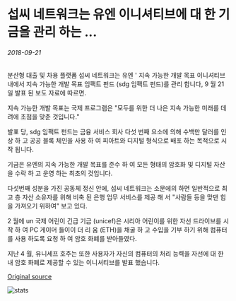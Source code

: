 # 섭씨 네트워크는 유엔 이니셔티브에 대 한 기금을 관리 하는 ...

###### 2018-09-21

분산형 대출 및 차용 플랫폼 섭씨 네트워크는 유엔 ' 지속 가능한 개발 목표 이니셔티브 내에서 지속 가능한 개발 목표 임팩트 펀드 (sdg 임팩트 펀드)를 관리 합니다, 9 월 21 일 발표 된 보도 자료에 따르면.

지속 가능한 개발 목표는 국제 프로그램은 "모두를 위한 더 나은 지속 가능한 미래를 데 려에 초점을 맞춘 것입니다."

발표 당, sdg 임팩트 펀드는 금융 서비스 회사 다섯 번째 요소에 의해 수백만 달러를 인상 하 고 공공 블록 체인을 사용 하 여 피아트와 디지털 형식으로 배포 하는 목적으로 시작 됩니다.

기금은 유엔의 지속 가능한 개발 목표를 준수 하 여 모든 형태의 암호화 및 디지털 자산을 수락 하 고 운영 하는 최초의 것입니다.

다섯번째 성분을 가진 공동체 정신 안에, 섭씨 네트워크는 소문에의 하면 일반적으로 최고 층 자산 소유자를 위해 비축 된 은행 업무 서비스를 제공 해 서 "사람들 등을 맞댄 힘을 가져오기 위하여" 보고 있다.

2 월에 un 국제 어린이 긴급 기금 (unicef)은 시리아 어린이를 위한 자선 드라이브를 시작 하 여 PC 게이머 들이이 더 리 움 (ETH)을 채굴 하 고 수입을 기부 하기 위해 컴퓨터를 사용 하도록 요청 하 여 암호 화폐를 받아들였다.

지난 4 월, 유니세프 호주는 또한 사용자가 자신의 컴퓨터의 처리 능력을 자선에 대 한 내 암호 화폐로 제공할 수 있는 이니셔티브를 발표 했습니다.

[Original source](https://cointelegraph.com/news/celsius-network-to-manage-funds-for-united-nations-initiative)

![stats](https://c.statcounter.com/11760860/0/a89fa40b/1/ "stats")